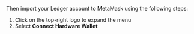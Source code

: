  Then import your Ledger account to MetaMask using the following steps:

 1. Click on the top-right logo to expand the menu
 2. Select **Connect Hardware Wallet**
